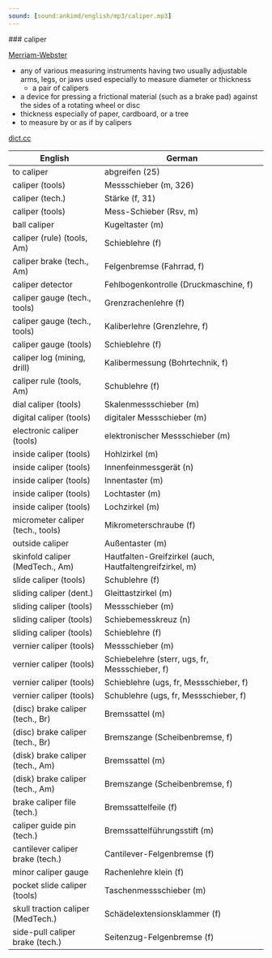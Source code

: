 ```yaml
---
sound: [sound:ankimd/english/mp3/caliper.mp3]
---
```


\### caliper

[Merriam-Webster](https://www.merriam-webster.com/dictionary/caliper)

- any of various measuring instruments having two usually adjustable arms, legs, or jaws used especially to measure diameter or thickness
    - a pair of calipers
- a device for pressing a frictional material (such as a brake pad) against the sides of a rotating wheel or disc
- thickness especially of paper, cardboard, or a tree
- to measure by or as if by calipers

[dict.cc](https://www.dict.cc/caliper)

| English        | German       |
| -------------- | ------------ |
| to caliper | abgreifen (25) |
| caliper (tools) | Messschieber (m, 326) |
| caliper (tech.) | Stärke (f, 31) |
| caliper (tools) | Mess-Schieber (Rsv, m) |
| ball caliper | Kugeltaster (m) |
| caliper (rule) (tools, Am) | Schieblehre (f) |
| caliper brake (tech., Am) | Felgenbremse (Fahrrad, f) |
| caliper detector | Fehlbogenkontrolle (Druckmaschine, f) |
| caliper gauge (tech., tools) | Grenzrachenlehre (f) |
| caliper gauge (tech., tools) | Kaliberlehre (Grenzlehre, f) |
| caliper gauge (tools) | Schieblehre (f) |
| caliper log (mining, drill) | Kalibermessung (Bohrtechnik, f) |
| caliper rule (tools, Am) | Schublehre (f) |
| dial caliper (tools) | Skalenmessschieber (m) |
| digital caliper (tools) | digitaler Messschieber (m) |
| electronic caliper (tools) | elektronischer Messschieber (m) |
| inside caliper (tools) | Hohlzirkel (m) |
| inside caliper (tools) | Innenfeinmessgerät (n) |
| inside caliper (tools) | Innentaster (m) |
| inside caliper (tools) | Lochtaster (m) |
| inside caliper (tools) | Lochzirkel (m) |
| micrometer caliper (tech., tools) | Mikrometerschraube (f) |
| outside caliper | Außentaster (m) |
| skinfold caliper (MedTech., Am) | Hautfalten-Greifzirkel (auch, Hautfaltengreifzirkel, m) |
| slide caliper (tools) | Schublehre (f) |
| sliding caliper (dent.) | Gleittastzirkel (m) |
| sliding caliper (tools) | Messschieber (m) |
| sliding caliper (tools) | Schiebemesskreuz (n) |
| sliding caliper (tools) | Schieblehre (f) |
| vernier caliper (tools) | Messschieber (m) |
| vernier caliper (tools) | Schiebelehre (sterr, ugs, fr, Messschieber, f) |
| vernier caliper (tools) | Schieblehre (ugs, fr, Messschieber, f) |
| vernier caliper (tools) | Schublehre (ugs, fr, Messschieber, f) |
| (disc) brake caliper (tech., Br) | Bremssattel (m) |
| (disc) brake caliper (tech., Br) | Bremszange (Scheibenbremse, f) |
| (disk) brake caliper (tech., Am) | Bremssattel (m) |
| (disk) brake caliper (tech., Am) | Bremszange (Scheibenbremse, f) |
| brake caliper file (tech.) | Bremssattelfeile (f) |
| caliper guide pin (tech.) | Bremssattelführungsstift (m) |
| cantilever caliper brake (tech.) | Cantilever-Felgenbremse (f) |
| minor caliper gauge | Rachenlehre klein (f) |
| pocket slide caliper (tools) | Taschenmessschieber (m) |
| skull traction caliper (MedTech.) | Schädelextensionsklammer (f) |
| side-pull caliper brake (tech.) | Seitenzug-Felgenbremse (f) |
